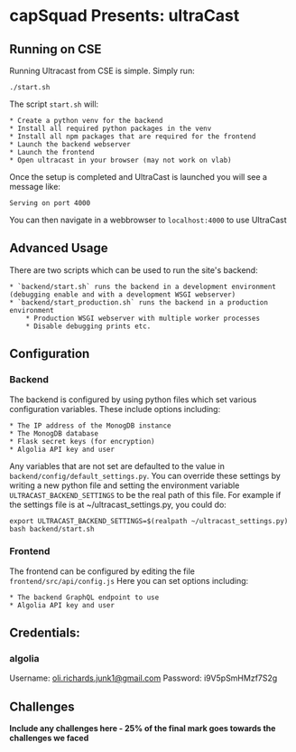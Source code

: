 # capSquad Presents: ultraCast

## Running on CSE


Running Ultracast from CSE is simple. Simply run: 

```
./start.sh
```

The script `start.sh` will:

    * Create a python venv for the backend
    * Install all required python packages in the venv
    * Install all npm packages that are required for the frontend
    * Launch the backend webserver
    * Launch the frontend
    * Open ultracast in your browser (may not work on vlab)

Once the setup is completed and UltraCast is launched you will see a message like:

```
Serving on port 4000
```

You can then navigate in a webbrowser to `localhost:4000` to use UltraCast

## Advanced Usage

There are two scripts which can be used to run the site's backend:

    * `backend/start.sh` runs the backend in a development environment (debugging enable and with a development WSGI webserver)
    * `backend/start_production.sh` runs the backend in a production environment
        * Production WSGI webserver with multiple worker processes
        * Disable debugging prints etc.

## Configuration

### Backend

The backend is configured by using python files which set various configuration variables.
These include options including:

    * The IP address of the MonogDB instance
    * The MonogDB database
    * Flask secret keys (for encryption)
    * Algolia API key and user

Any variables that are not set are defaulted to the value in `backend/config/default_settings.py`.
You can override these settings by writing a new python file and setting the environment variable `ULTRACAST_BACKEND_SETTINGS` to be the real path of this file.
For example if the settings file is at ~/ultracast_settings.py, you could do:

```
export ULTRACAST_BACKEND_SETTINGS=$(realpath ~/ultracast_settings.py)
bash backend/start.sh
```

### Frontend

The frontend can be configured by editing the file `frontend/src/api/config.js`
Here you can set options including:

    * The backend GraphQL endpoint to use
    * Algolia API key and user


## Credentials:
### algolia
Username: oli.richards.junk1@gmail.com
Password: i9V5pSmHMzf7S2g

## Challenges

**Include any challenges here - 25% of the final mark goes towards the challenges we faced**
